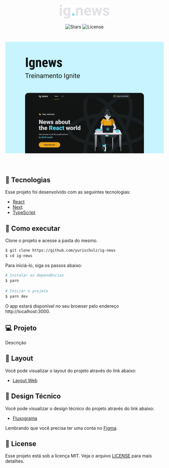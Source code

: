 <p align="center">
  <img alt="Ig News" src=".github/logo.svg?v=01" width="160px">
</p>

<p align="center">  
  <img src="https://img.shields.io/github/stars/yurischulz/devask?label=stars&message=MIT&color=2F80ED&labelColor=000000" alt="Stars">

  <img  src="https://img.shields.io/static/v1?label=license&message=MIT&color=2F80ED&labelColor=000000" alt="License">   
</p>

<h1 align="center">
    <img alt="Ig News" src=".github/cover.svg?v=01" />
</h1>

<br>

## 🧪 Tecnologias

Esse projeto foi desenvolvido com as seguintes tecnologias:

- [React](https://reactjs.org)
- [Next](https://nextjs.org/)
- [TypeScript](https://www.typescriptlang.org/)

## 🚀 Como executar

Clone o projeto e acesse a pasta do mesmo.

```bash
$ git clone https://github.com/yurischulz/ig-news
$ cd ig-news
```

Para iniciá-lo, siga os passos abaixo:

```bash
# Instalar as dependências
$ yarn

# Iniciar o projeto
$ yarn dev
```

O app estará disponível no seu browser pelo endereço http://localhost:3000.

## 💻 Projeto

Descrição

## 🔖 Layout

Você pode visualizar o layout do projeto através do link abaixo:

- [Layout Web](https://www.figma.com/file/nJgJFeQ3iRrGR4CeTWqSwO/ig.news-(Copy)?node-id=0%3A1)

## 🔖 Design Técnico

Você pode visualizar o design técnico do projeto através do link abaixo:

- [Fluxograma](https://whimsical.com/fluxograma-6g8NppjfbG8Usu7s9JQWT2@2Ux7TurymNLGihGDkczi)

Lembrando que você precisa ter uma conta no [Figma](http://figma.com/).

## 📝 License

Esse projeto está sob a licença MIT. Veja o arquivo [LICENSE](LICENSE.md) para mais detalhes.